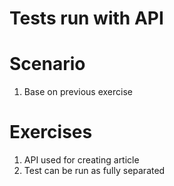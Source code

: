 # Tests run with API

# Scenario

1. Base on previous exercise

# Exercises

1. API used for creating article
2. Test can be run as fully separated
